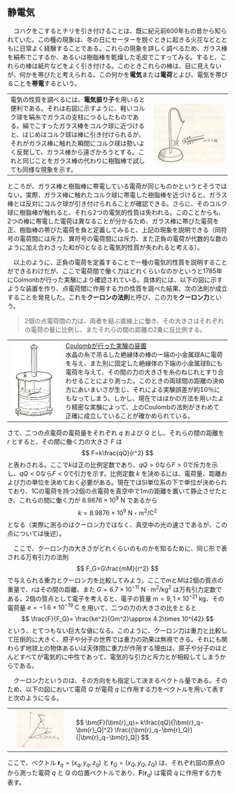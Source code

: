 
## 静電気

　コハクをこするとチリを引き付けることは、既に紀元前600年もの昔から知られていた。この種の現象は、冬の日にセーターを脱ぐときに起きる火花などとともに日常よく経験することである。これらの現象を詳しく調べるため、ガラス棒を絹布でこするか、あるいは樹脂棒を乾燥した毛皮でこすってみる。すると、これらの棒は紙片などをよく引き付ける。このときこれらの棒は、目に見えないが、何かを帯びたと考えられる。この何かを**電気**または**電荷**とよび、電気を帯びることを**帯電**するという。

<table>
<tr><td>
    電気の性質を調べるには、<b>電気振り子</b>を用いると便利である。それは右図に示すように、軽いコルク球を絹糸でガラスの支柱につるしたものである。絹でこすったガラス棒をコルク球に近づけると、はじめはコルク球は棒に引き付けられるが、それがガラス棒に触れた瞬間にコルク球は勢いよく反発して、ガラス棒から遠ざかろうとする。これと同じことをガラス棒の代わりに樹脂棒で試しても同様な現象を示す。
</td>
<td width="35%">
    <img src="images/static_electricity.png">
</td></tr>
</table>

ところが、ガラス棒と樹脂棒に帯電している電荷が同じものかというとそうではない。実際、ガラス棒に触れたコルク球に帯電した樹脂棒を近づけると、ガラス棒とは反対にコルク球が引き付けられることが確認できる。さらに、そのコルク球に樹脂棒が触れると、それら2つの電気的性質は失われる。このことからも、2つの棒に帯電した電荷は異なることが分かるため、ガラス棒に帯びた電荷を正、樹脂棒の帯びた電荷を負と定義してみると、上記の現象を説明できる（同符号の電荷間には斥力、異符号の電荷間には斥力、また正負の電荷が代数的な数のように加え合わさった和が0となると電気的性質が失われると考える）。

　以上のように、正負の電荷を定義することで一種の電気的性質を説明することができるわけだが、ここで電荷間で働く力はどれくらいなのかというと1785年にColmonbが行った実験により確認されている。具体的には、以下の図に示すような装置を作り、点電荷間に作用する力の性質を調べた結果、次の法則が成立することを発見した。これを**クーロンの法則**と呼び、この力を**クーロン力**という。

> 2個の点電荷間の力は、両者を結ぶ直線上に働き、その大きさはそれぞれの電荷の量に比例し、またそれらの間の距離の2乗に反比例する。

<table>
<tr><td width="25%">
    <img src="images/colmonb_experiment.png">
</td>
<td>
    <u>Coulombが行った実験の装置</u><br>
    水晶の糸で吊るした絶縁体の棒の一端の小金属球Aに電荷を与え、また別に固定した絶縁体の下端の小金属球Bにも電荷を与えて、その間の力の大きさを糸のねじれとすり合わせることにより測った。このときの両球間の距離の決め方にあいまいさが生じ、それによる実験誤差が約10％にもなってしまう。しかし、現在ではほかの方法を用いたより精密な実験によって、上のCoulombの法則がきわめて正確に成立していることが確かめられている。
</td></tr>
</table>

さて、二つの点電荷の電荷量をそれぞれ $q$ および $Q$ とし、それらの間の距離を $r$ とすると、その間に働く力の大きさ $F$ は
$$
    F=k\frac{qQ}{r^2}
$$
と表わされる。ここで$k$は正の比例定数であり、$qQ>0$なら$F>0$で斥力を示し、$qQ<0$なら$F<0$で引力を示す。比例定数 $k$ を決めるには、電荷量、距離および力の単位を決めておく必要がある。現在ではSI単位系の下で単位が決められており、1Cの電荷を持つ2個の点電荷を真空中で1mの距離を置いて静止させたとき、これらの間に働く力が $8.9876\times 10^9\ \mathrm{N}$ であるから
$$
    k=8.9876\times 10^9\ 
    \mathrm{N・m^2/C^2}
$$
となる（実際に測るのはクーロン力ではなく、真空中の光の速さであるが、この点については後述）。

　ここで、クーロン力の大きさがどれくらいのものかを知るために、同じ形で表される万有引力の法則
$$
    F_G=G\frac{mM}{r^2}
$$
で与えられる重力とクーロン力を比較してみよう。ここで$m$と$M$は2個の質点の重量で、$r$はその間の距離、また $G=6.7\times 10^{-11}\ \mathrm{N\cdot m^2/kg^2}$ は万有引力定数である。2個の質点として電子を考えると、電子の質量 $m=9,1\times 10^{-21}\ \mathrm{kg}$、その電荷量 $e=-1.6\times 10^{-19}\ \mathrm{C}$ を用いて、二つの力の大きさの比をとると
$$
    \frac{F}{F_G}=
    \frac{ke^2}{Gm^2}\approx
    4.2\times 10^{42}
$$
という、とてつもない巨大な値になる。このように、クーロン力は重力と比較して圧倒的に大きく、原子や分子の世界では重力の効果は無視できる。それにも関わらず地球上の物体あるいは天体間に重力が作用する理由は、原子や分子のほとんどすべてが電気的に中性であって、電気的な引力と斥力とが相殺してしまうからである。

　クーロン力というのは、その方向をも指定して決まるベクトル量である。そのため、以下の図において電荷 $Q$ が電荷 $q$ に作用する力をベクトルを用いて表すと次のようになる。

<table>
<tr><td align="center">
    <img width="80%" 
    src="images/Coulomb_force.png">
</td>
<td>
    $$
    \bm{F}(\bm{r}_q)=
    k\frac{qQ}{|\bm{r}_q-\bm{r}_Q|^2}
    \frac{(\bm{r}_q-\bm{r}_Q)}{|\bm{r}_q-\bm{r}_Q|}
    $$
</td></tr>
</table>

ここで、ベクトル $\bm{r}_q=(x_q,y_q,z_q)$ と $\bm{r}_Q=(x_Q,y_Q,z_Q)$ は、それぞれ図の原点Oから測った電荷 $q$ と $Q$ の位置ベクトルであり、$\bm{F}(\bm{r}_q)$ は電荷 $q$ に作用する力を表す。